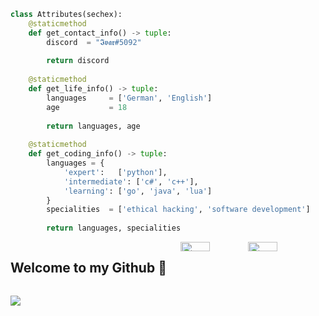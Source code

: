 ```python
class Attributes(sechex):
	@staticmethod
	def get_contact_info() -> tuple:
	    discord  = "𝕴𝖛𝖆𝖗#5092"
	    
	    return discord
	
	@staticmethod
	def get_life_info() -> tuple:
		languages     = ['German', 'English']
		age           = 18
		
		return languages, age
	
	@staticmethod
	def get_coding_info() -> tuple:
		languages = {
			'expert':   ['python'],
			'intermediate': ['c#', 'c++'],
			'learning': ['go', 'java', 'lua']
		}
		specialities  = ['ethical hacking', 'software development']
		
		return languages, specialities
```



<div style="display: flex; flex-wrap: wrap; justify-content: space-between;">
  <h2>Welcome to my Github 👋</h2>
  <div style="width: 46%;">
    <img width="45%" src="https://github-readme-stats.vercel.app/api?username=SecHex&show_icons=true&theme=dark" />
    <img width="45%" src="https://github-readme-stats.vercel.app/api/top-langs/?username=SecHex" />
  </div>
</div>

![](https://komarev.com/ghpvc/?username=SecHex&color=grey)










